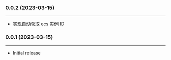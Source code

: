 ### 0.0.2 (2023-03-15)

---
- 实现自动获取 ecs 实例 ID


### 0.0.1 (2023-03-15)

---
- Initial release





